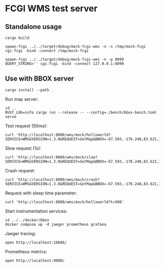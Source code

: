 # FCGI WMS test server


## Standalone usage

    cargo build

    spawn-fcgi ../../target/debug/mock-fcgi-wms -n -s /tmp/mock-fcgi
    cgi-fcgi -bind -connect /tmp/mock-fcgi

    spawn-fcgi ../../target/debug/mock-fcgi-wms -n -p 8099
    QUERY_STRING='' cgi-fcgi -bind -connect 127.0.0.1:8099


## Use with BBOX server

    cargo install --path .

Run map server:

    cd ..
    RUST_LOG=info cargo run --release -- --config=./bench/bbox-bench.toml serve

Test request (50ms):

    curl 'http://localhost:8080/wms/mock/helloworld?SERVICE=WMS&VERSION=1.3.0&REQUEST=GetMap&BBOX=-67.593,-176.248,83.621,182.893&CRS=EPSG:4326&WIDTH=515&HEIGHT=217&LAYERS=Country,Hello&STYLES=,&FORMAT=image/png;%20mode=8bit&DPI=96&TRANSPARENT=TRUE'

Slow request (1s):

    curl 'http://localhost:8080/wms/mock/slow?SERVICE=WMS&VERSION=1.3.0&REQUEST=GetMap&BBOX=-67.593,-176.248,83.621,182.893&CRS=EPSG:4326&WIDTH=515&HEIGHT=217&LAYERS=Country,Hello&STYLES=,&FORMAT=image/png;%20mode=8bit&DPI=96&TRANSPARENT=TRUE'

Crash request:

    curl 'http://localhost:8080/wms/mock/crash?SERVICE=WMS&VERSION=1.3.0&REQUEST=GetMap&BBOX=-67.593,-176.248,83.621,182.893&CRS=EPSG:4326&WIDTH=515&HEIGHT=217&LAYERS=Country,Hello&STYLES=,&FORMAT=image/png;%20mode=8bit&DPI=96&TRANSPARENT=TRUE'

Request with sleep time parameter:

    curl 'http://localhost:8080/wms/mock/helloworld?t=500'

Start instrumentation services:

    cd ../../docker/bbox
    docker compose up -d jaeger prometheus grafana

Jaeger tracing:

    open http://localhost:16686/

Prometheus metrics:

    open http://localhost:9090/
